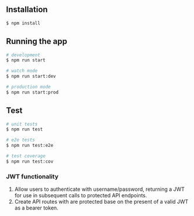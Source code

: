 ## Installation

```bash
$ npm install
```

## Running the app

```bash
# development
$ npm run start

# watch mode
$ npm run start:dev

# production mode
$ npm run start:prod
```

## Test

```bash
# unit tests
$ npm run test

# e2e tests
$ npm run test:e2e

# test coverage
$ npm run test:cov
```

### JWT functionality

1. Allow users to authenticate with username/password, returning a JWT for use in subsequent calls
   to protected API endpoints.
2. Create API routes with are protected base on the present of a valid JWT as a bearer token.
